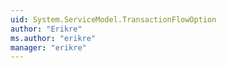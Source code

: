 ```yaml
---
uid: System.ServiceModel.TransactionFlowOption
author: "Erikre"
ms.author: "erikre"
manager: "erikre"
---
```

